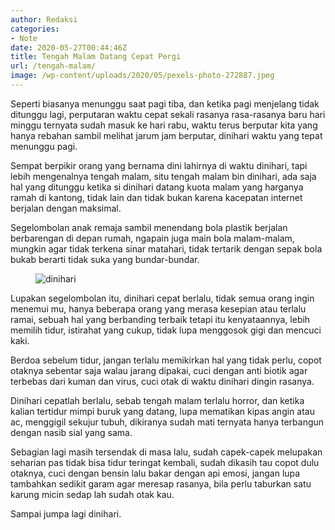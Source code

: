 ```yaml
---
author: Redaksi
categories:
- Note
date: 2020-05-27T00:44:46Z
title: Tengah Malam Datang Cepat Pergi
url: /tengah-malam/
image: /wp-content/uploads/2020/05/pexels-photo-272887.jpeg
---
```


Seperti biasanya menunggu saat pagi tiba, dan ketika pagi menjelang tidak ditunggu lagi, perputaran waktu cepat sekali rasanya rasa-rasanya baru hari minggu ternyata sudah masuk ke hari rabu, waktu terus berputar kita yang hanya rebahan sambil melihat jarum jam berputar, dinihari waktu yang tepat menunggu pagi.

Sempat berpikir orang yang bernama dini lahirnya di waktu dinihari, tapi lebih mengenalnya tengah malam, situ tengah malam bin dinihari, ada saja hal yang ditunggu ketika si dinihari datang kuota malam yang harganya ramah di kantong, tidak lain dan tidak bukan karena kacepatan internet berjalan dengan maksimal.

Segelombolan anak remaja sambil menendang bola plastik berjalan berbarengan di depan rumah, ngapain juga main bola malam-malam, mungkin agar tidak terkena sinar matahari, tidak tertarik dengan sepak bola bukab berarti tidak suka yang bundar-bundar.<figure class="wp-block-image size-large">

<img src="https://wildanfauzyart.files.wordpress.com/2020/06/pexels-photo-714701.jpeg?w=768" alt="dinihari " data-recalc-dims="1" /> </figure> 

Lupakan segelombolan itu, dinihari cepat berlalu, tidak semua orang ingin menemui mu, hanya beberapa orang yang merasa kesepian atau terlalu ramai, sebuah hal yang berbanding terbaik tetapi itu kenyataannya, lebih memilih tidur, istirahat yang cukup, tidak lupa menggosok gigi dan mencuci kaki.

Berdoa sebelum tidur, jangan terlalu memikirkan hal yang tidak perlu, copot otaknya sebentar saja walau jarang dipakai, cuci dengan anti biotik agar terbebas dari kuman dan virus, cuci otak di waktu dinihari dingin rasanya.

Dinihari cepatlah berlalu, sebab tengah malam terlalu horror, dan ketika kalian tertidur mimpi buruk yang datang, lupa mematikan kipas angin atau ac, menggigil sekujur tubuh, dikiranya sudah mati ternyata hanya terbangun dengan nasib sial yang sama.

Sebagian lagi masih tersendak di masa lalu, sudah capek-capek melupakan seharian pas tidak bisa tidur teringat kembali, sudah dikasih tau copot dulu otaknya, cuci dengan bensin lalu bakar dengan api emosi, jangan lupa tambahkan sedikit garam agar meresap rasanya, bila perlu taburkan satu karung micin sedap lah sudah otak kau.

Sampai jumpa lagi dinihari.